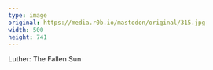 ```yaml
---
type: image
original: https://media.r0b.io/mastodon/original/315.jpg
width: 500
height: 741
---
```


Luther: The Fallen Sun
